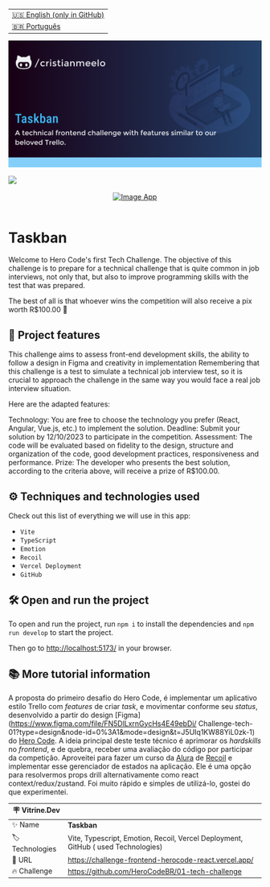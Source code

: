 <table align="right">
  <tr>
    <td>
      <a href="README-EN.md">🇺🇸 English (only in GitHub)</a>
    </td>
  </tr>
  <tr>
    <td>
      <a href="README.md">🇧🇷 Português</a>
    </td>
  </tr>
</table>

![](https://github.com/cristianmeelo/challenge-frontend-herocode-react/blob/main/thumbnail-en.png?raw=true)

![](https://github.com/cristianmeelo/challenge-frontend-herocode-react/blob/main/thumbnail-mockup.png?raw=true#vitrinedev)

<div align="center">
<a href="https://challenge-frontend-herocode-react.vercel.app/">
  <img src="https://img.shields.io/badge/-CHECK%20HERE-lightblue"
  alt="Image App" >
</a>
</div>

<br/>

# Taskban

Welcome to Hero Code's first Tech Challenge. The objective of this challenge is to prepare for a technical challenge that is quite common in job interviews, not only that, but also to improve programming skills with the test that was prepared.

The best of all is that whoever wins the competition will also receive a pix worth R$100.00 🤑

## 🔨 Project features

This challenge aims to assess front-end development skills, the ability to follow a design in Figma and creativity in implementation Remembering that this challenge is a test to simulate a technical job interview test, so it is crucial to approach the challenge in the same way you would face a real job interview situation.

Here are the adapted features:

Technology: You are free to choose the technology you prefer (React, Angular, Vue.js, etc.) to implement the solution.
Deadline: Submit your solution by 12/10/2023 to participate in the competition.
Assessment: The code will be evaluated based on fidelity to the design, structure and organization of the code, good development practices, responsiveness and performance.
Prize: The developer who presents the best solution, according to the criteria above, will receive a prize of R$100.00.

## ⚙️ Techniques and technologies used

Check out this list of everything we will use in this app:

- `Vite`
- `TypeScript`
- `Emotion`
- `Recoil`
- `Vercel Deployment`
- `GitHub`

## 🛠️ Open and run the project

To open and run the project, run `npm i` to install the dependencies and `npm run develop` to start the project.

Then go to <a href="http://localhost:5173/">http://localhost:5173/</a> in your browser.

## 📚 More tutorial information

A proposta do primeiro desafio do Hero Code, é implementar um aplicativo estilo Trello com _features_ de criar _task_, e movimentar conforme seu _status_, desenvolvido a partir do design [Figma](https://www.figma.com/file/FN5DlLxrnGycHs4E49ebDi/ Challenge-tech-01?type=design&node-id=0%3A1&mode=design&t=J5UIq1KW88YiL0zk-1) do [Hero Code](https://www.youtube.com/@herocodebr).
A ideia principal deste teste técnico é aprimorar os _hardskills_ no _frontend_, e de quebra, receber uma avaliação do código por participar da competição. Aproveitei para fazer um curso da [Alura](https://www.alura.com.br/curso-online-react-gerenciando-estado-recoil) de [Recoil](https://recoiljs.org/) e implementar esse gerenciador de estados na aplicação. Ele é uma opção para resolvermos props drill alternativamente como react context/redux/zustand. Foi muito rápido e simples de utilizá-lo, gostei do que experimentei.

| :placard: Vitrine.Dev |                                                                                   |
| --------------------- | --------------------------------------------------------------------------------- |
| :sparkles: Name       | **Taskban**                                                                       |
| :label: Technologies  | Vite, Typescript, Emotion, Recoil, Vercel Deployment, GitHub ( used Technologies) |
| :rocket: URL          | https://challenge-frontend-herocode-react.vercel.app/                             |
| :fire: Challenge      | https://github.com/HeroCodeBR/01-tech-challenge                                   |
